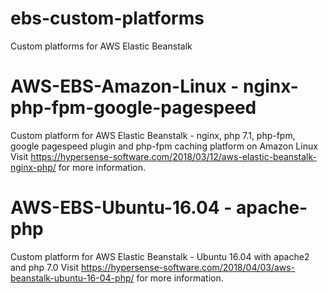 # ebs-custom-platforms
Custom platforms for AWS Elastic Beanstalk

# AWS-EBS-Amazon-Linux - nginx-php-fpm-google-pagespeed
Custom platform for AWS Elastic Beanstalk - nginx, php 7.1, php-fpm, google pagespeed plugin and php-fpm caching platform on Amazon Linux 
Visit https://hypersense-software.com/2018/03/12/aws-elastic-beanstalk-nginx-php/ for more information.

# AWS-EBS-Ubuntu-16.04 - apache-php
Custom platform for AWS Elastic Beanstalk - Ubuntu 16.04 with apache2 and php 7.0
Visit https://hypersense-software.com/2018/04/03/aws-beanstalk-ubuntu-16-04-php/ for more information.